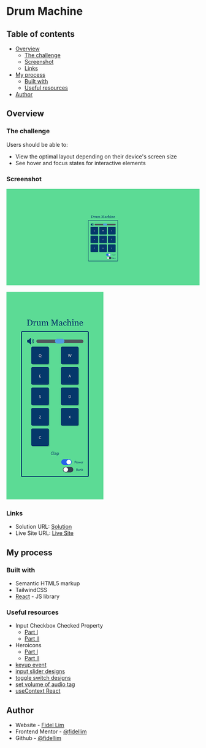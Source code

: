 # Drum Machine

## Table of contents

-   [Overview](#overview)
    -   [The challenge](#the-challenge)
    -   [Screenshot](#screenshot)
    -   [Links](#links)
-   [My process](#my-process)
    -   [Built with](#built-with)
    -   [Useful resources](#useful-resources)
-   [Author](#author)

## Overview

### The challenge

Users should be able to:

-   View the optimal layout depending on their device's screen size
-   See hover and focus states for interactive elements

### Screenshot

![Solution Desktop](/images/solution_desktop.png)

![Solution Mobile](/images/solution_mobile.png)

### Links

-   Solution URL: [Solution]()
-   Live Site URL: [Live Site]()

## My process

### Built with

-   Semantic HTML5 markup
-   TailwindCSS
-   [React](https://reactjs.org/) - JS library

### Useful resources

-   Input Checkbox Checked Property
    -   [Part I](https://bobbyhadz.com/blog/react-check-if-checkbox-is-checked#:~:text=Use%20the%20target.,checked)
    -   [Part II](https://www.w3schools.com/jsref/prop_checkbox_checked.asp)
-   Heroicons
    -   [Part I](https://heroicons.com/)
    -   [Part II](https://github.com/tailwindlabs/heroicons)
-   [keyup event](https://developer.mozilla.org/en-US/docs/Web/API/Element/keyup_event)
-   [input slider designs](https://www.cssportal.com/style-input-range/)
-   [toggle switch designs](https://flowbite.com/docs/forms/toggle/)
-   [set volume of audio tag](https://www.w3schools.com/tags/av_prop_volume.asp)
-   [useContext React](https://dmitripavlutin.com/react-context-and-usecontext/)

## Author

-   Website - [Fidel Lim](https://fidellim-portfolio.netlify.app/)
-   Frontend Mentor - [@fidellim](https://www.frontendmentor.io/profile/fidellim)
-   Github - [@fidellim](https://github.com/fidellim)
